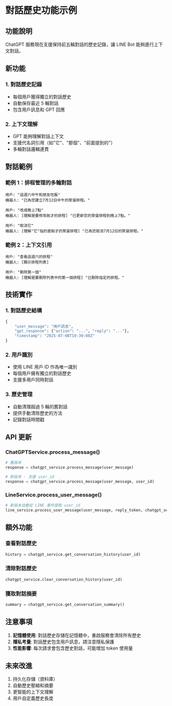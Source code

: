 # 對話歷史功能示例

## 功能說明

ChatGPT 服務現在支援保持前五輪對話的歷史記錄，讓 LINE Bot 能夠進行上下文對話。

## 新功能

### 1. 對話歷史記錄
- 每個用戶獲得獨立的對話歷史
- 自動保存最近 5 輪對話
- 包含用戶訊息和 GPT 回應

### 2. 上下文理解
- GPT 能夠理解對話上下文
- 支援代名詞引用（如"它"、"那個"、"前面提到的"）
- 多輪對話邏輯連貫

## 對話範例

### 範例 1：排程管理的多輪對話
```
用戶: "這週六中午和朋友吃飯"
機器人: "已為您建立7月12日中午的聚餐排程。"

用戶: "改成晚上7點"
機器人: [理解是要修改剛才的排程] "已更新您的聚餐排程到晚上7點。"

用戶: "取消它"
機器人: [理解"它"指的是剛才的聚餐排程] "已為您取消7月12日的聚餐排程。"
```

### 範例 2：上下文引用
```
用戶: "查看這週六的排程"
機器人: [顯示排程列表]

用戶: "刪除第一個"
機器人: [理解是要刪除列表中的第一個排程] "已刪除指定的排程。"
```

## 技術實作

### 1. 對話歷史結構
```python
{
    "user_message": "用戶訊息",
    "gpt_response": {"action": "...", "reply": "..."},
    "timestamp": "2025-07-08T10:30:00Z"
}
```

### 2. 用戶識別
- 使用 LINE 用戶 ID 作為唯一識別
- 每個用戶擁有獨立的對話歷史
- 支援多用戶同時對話

### 3. 歷史管理
- 自動清理超過 5 輪的舊對話
- 提供手動清除歷史的方法
- 記錄對話時間戳

## API 更新

### ChatGPTService.process_message()
```python
# 舊版本
response = chatgpt_service.process_message(user_message)

# 新版本 - 支援 user_id
response = chatgpt_service.process_message(user_message, user_id)
```

### LineService.process_user_message()
```python
# 新版本自動從 LINE 事件提取 user_id
line_service.process_user_message(user_message, reply_token, chatgpt_service, user_id)
```

## 額外功能

### 查看對話歷史
```python
history = chatgpt_service.get_conversation_history(user_id)
```

### 清除對話歷史
```python
chatgpt_service.clear_conversation_history(user_id)
```

### 獲取對話摘要
```python
summary = chatgpt_service.get_conversation_summary()
```

## 注意事項

1. **記憶體使用**: 對話歷史存儲在記憶體中，重啟服務會清除所有歷史
2. **隱私考量**: 對話歷史包含用戶訊息，請注意隱私保護
3. **性能影響**: 每次請求會包含歷史對話，可能增加 token 使用量

## 未來改進

1. 持久化存儲（資料庫）
2. 自動歷史壓縮和摘要
3. 更智能的上下文理解
4. 用戶自定義歷史長度
